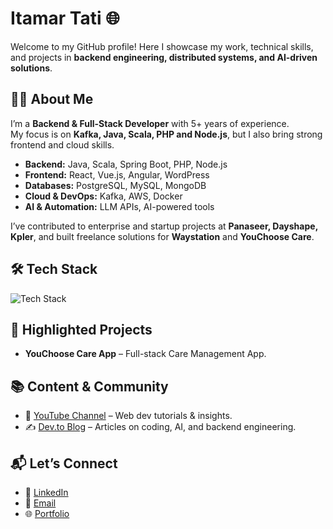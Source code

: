 # **Itamar Tati** 🌐  
Welcome to my GitHub profile! Here I showcase my work, technical skills, and projects in **backend engineering, distributed systems, and AI-driven solutions**.  

## 👨‍💻 **About Me**  
I’m a **Backend & Full-Stack Developer** with 5+ years of experience.  
My focus is on **Kafka, Java, Scala, PHP and Node.js**, but I also bring strong frontend and cloud skills.  

- **Backend:** Java, Scala, Spring Boot, PHP, Node.js  
- **Frontend:** React, Vue.js, Angular, WordPress  
- **Databases:** PostgreSQL, MySQL, MongoDB  
- **Cloud & DevOps:** Kafka, AWS, Docker  
- **AI & Automation:** LLM APIs, AI-powered tools  

I’ve contributed to enterprise and startup projects at **Panaseer, Dayshape, Kpler**, and built freelance solutions for **Waystation** and **YouChoose Care**.  

## 🛠 **Tech Stack**  
![Tech Stack](https://skillicons.dev/icons?i=java,scala,nodejs,spring,cs,dotnet,angular,react,vue,js,ts,python,aws,docker,wordpress,mysql,postgres,mongodb,kafka)  

## 📂 **Highlighted Projects**  
- **YouChoose Care App** – Full-stack Care Management App.  

## 📚 **Content & Community**  
- 🎥 [YouTube Channel](https://www.youtube.com/@ItamarTati) – Web dev tutorials & insights.  
- ✍️ [Dev.to Blog](https://dev.to/itamartati) – Articles on coding, AI, and backend engineering.  

## 📬 **Let’s Connect**  
- 💼 [LinkedIn](https://www.linkedin.com/in/itamar-tati-51b781243/)  
- 📧 [Email](mailto:itamar.softwaredeveloper@gmail.com)  
- 🌐 [Portfolio](https://itamartati.com)  


